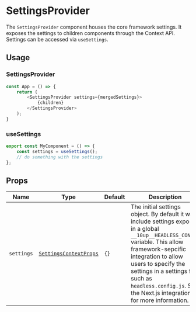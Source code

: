 # SettingsProvider

The `SettingsProvider` component houses the core framework settings. It exposes the settings to children components through the Context API. Settings can be accessed via `useSettings`.

## Usage

### SettingsProvider

```javascript
const App = () => {
    return (
        <SettingsProvider settings={mergedSettings}>
			{children}
		</SettingsProvider>
    );
}
```

### useSettings

```javascript
export const MyComponent = () => {
	const settings = useSettings();
	// do something with the settings
};
```

## Props

| Name       | Type              | Default  |  Description                                                   |
| ---------- | ----------------- | -------- | -------------------------------------------------------------- |
| `settings` | [`SettingsContextProps`](../../src//provider/types.ts#L3)    | `{}`   | The initial settings object. By default it will include settings exposed in a global `__10up__HEADLESS_CONFIG` variable. This allow framework-sepcific integration to allow users to specify the settings in a settings file such as `headless.config.js`. See the Next.js integration for more information.        
